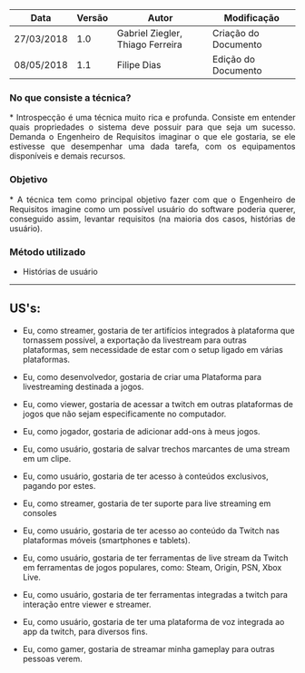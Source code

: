 |Data|Versão|Autor|Modificação|
|----|----|---|----|
|27/03/2018|1.0|Gabriel Ziegler, Thiago Ferreira|Criação do Documento|
|08/05/2018|1.1|Filipe Dias|Edição do Documento|

### No que consiste a técnica? 

<p align="justify">
* Introspecção é uma técnica muito rica e profunda. Consiste em entender quais propriedades o sistema deve possuir para que seja um sucesso. Demanda o Engenheiro de Requisitos imaginar o que ele gostaria, se ele estivesse que desempenhar uma dada tarefa, com os equipamentos disponíveis e demais recursos. 
</p>

### Objetivo

<p align="justify">
* A técnica tem como principal objetivo fazer com que o Engenheiro de Requisitos imagine como um possível usuário do software poderia querer, conseguido assim, levantar requisitos (na maioria dos casos, histórias de usuário). 
</p>

### Método utilizado

* Histórias de usuário
_____________________________

## US's: 
* Eu, como streamer, gostaria de ter artifícios integrados à plataforma que tornassem possível, a exportação da livestream para outras plataformas, sem necessidade de estar com o setup ligado em várias plataformas.

* Eu, como desenvolvedor, gostaria de criar uma  Plataforma para livestreaming destinada a jogos.

* Eu, como viewer, gostaria de acessar a twitch em outras plataformas de jogos que não sejam especificamente no computador.

* Eu, como jogador, gostaria de adicionar add-ons à meus jogos.

* Eu, como usuário, gostaria de salvar trechos marcantes de uma stream em um clipe.

* Eu, como  usuário, gostaria de ter acesso à conteúdos exclusivos, pagando por estes.

* Eu, como streamer, gostaria de ter suporte para live streaming em consoles

* Eu, como usuário, gostaria de ter acesso ao conteúdo da Twitch nas plataformas móveis (smartphones e tablets).

* Eu, como usuário, gostaria de ter ferramentas de live stream da Twitch em ferramentas de jogos populares, como: Steam, Origin, PSN, Xbox Live.

* Eu, como usuário, gostaria de ter ferramentas integradas a twitch para interação entre viewer e streamer.

* Eu, como usuário, gostaria de ter uma plataforma de voz integrada ao app da twitch, para diversos fins.

* Eu, como gamer, gostaria de streamar minha gameplay para outras pessoas verem.
